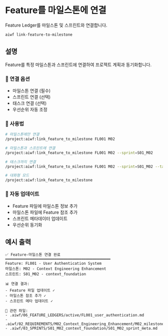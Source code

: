 # Feature를 마일스톤에 연결

Feature Ledger를 마일스톤 및 스프린트와 연결합니다.

```bash
aiwf link-feature-to-milestone
```

## 설명

Feature를 특정 마일스톤과 스프린트에 연결하여 프로젝트 계획과 동기화합니다.

### 🎯 연결 옵션
- 마일스톤 연결 (필수)
- 스프린트 연결 (선택)
- 태스크 연결 (선택)
- 우선순위 자동 조정

### 📝 사용법
```bash
# 마일스톤에만 연결
/project:aiwf:link_feature_to_milestone FL001 M02

# 마일스톤과 스프린트에 연결
/project:aiwf:link_feature_to_milestone FL001 M02 --sprint=S01_M02

# 태스크까지 연결
/project:aiwf:link_feature_to_milestone FL001 M02 --sprint=S01_M02 --task=TX01_S01

# 대화형 모드
/project:aiwf:link_feature_to_milestone
```

### 🔄 자동 업데이트
- Feature 파일에 마일스톤 정보 추가
- 마일스톤 파일에 Feature 참조 추가
- 스프린트 메타데이터 업데이트
- 우선순위 동기화

## 예시 출력
```
✅ Feature-마일스톤 연결 완료
━━━━━━━━━━━━━━━━━━━━━━━━━━━━━━━━━━━━━━━━━━━━━━━
Feature: FL001 - User Authentication System
마일스톤: M02 - Context Engineering Enhancement
스프린트: S01_M02 - context_foundation

📊 연결 결과:
- Feature 파일 업데이트 ✓
- 마일스톤 참조 추가 ✓
- 스프린트 메타 업데이트 ✓

🔗 관련 파일:
- .aiwf/06_FEATURE_LEDGERS/active/FL001_user_authentication.md
- .aiwf/02_REQUIREMENTS/M02_Context_Engineering_Enhancement/M02_milestone_meta.md
- .aiwf/03_SPRINTS/S01_M02_context_foundation/S01_M02_sprint_meta.md
```